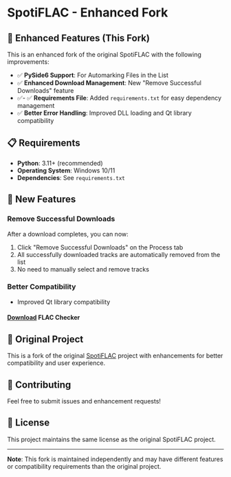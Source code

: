 # SpotiFLAC - Enhanced Fork


## 🚀 Enhanced Features (This Fork)

This is an enhanced fork of the original SpotiFLAC with the following improvements:

- ✅ **PySide6 Support**: For Automarking Files in the List
- ✅ **Enhanced Download Management**: New "Remove Successful Downloads" feature
- ✅- ✅ **Requirements File**: Added `requirements.txt` for easy dependency management
- ✅ **Better Error Handling**: Improved DLL loading and Qt library compatibility

## 📋 Requirements

- **Python**: 3.11+ (recommended)
- **Operating System**: Windows 10/11
- **Dependencies**: See `requirements.txt`

## 🎯 New Features

### Remove Successful Downloads
After a download completes, you can now:
1. Click "Remove Successful Downloads" on the Process tab
2. All successfully downloaded tracks are automatically removed from the list
3. No need to manually select and remove tracks

### Better Compatibility
- Improved Qt library compatibility

#### [Download](https://github.com/afkarxyz/SpotiFLAC/releases/download/v0/FLAC-Checker.zip) FLAC Checker

## 📝 Original Project

This is a fork of the original [SpotiFLAC](https://github.com/afkarxyz/SpotiFLAC) project with enhancements for better compatibility and user experience.

## 🤝 Contributing

Feel free to submit issues and enhancement requests!

## 📄 License

This project maintains the same license as the original SpotiFLAC project.

---

**Note**: This fork is maintained independently and may have different features or compatibility requirements than the original project.
